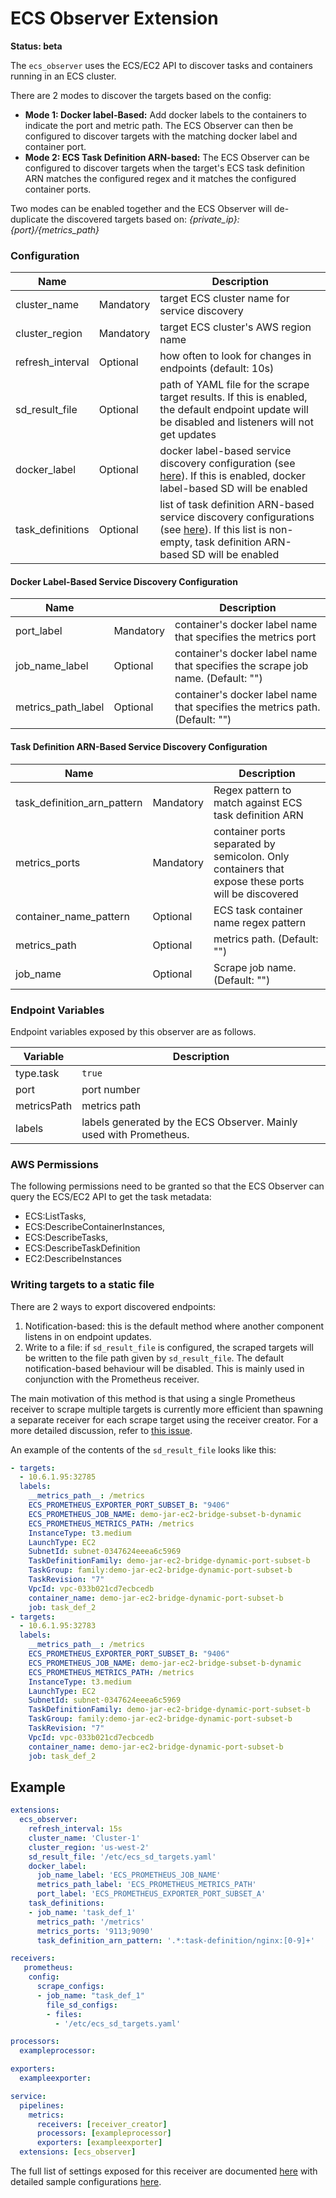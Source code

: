 # ECS Observer Extension

**Status: beta**

The `ecs_observer` uses the ECS/EC2 API to discover tasks and containers running in an ECS cluster.

There are 2 modes to discover the targets based on the config:
* **Mode 1: Docker label-Based:** Add docker labels to the containers to indicate the port and metric path. The ECS Observer can then be configured to discover targets with the matching docker label and container port.
* **Mode 2: ECS Task Definition ARN-based:**  The ECS Observer can be configured to discover targets when the target's ECS task definition ARN matches the configured regex and it matches the configured container ports.

Two modes can be enabled together and the ECS Observer will de-duplicate the discovered targets based on: *{private_ip}:{port}/{metrics_path}*

### Configuration

| Name                |             | Description                                                    |
|---------------------|-------------|----------------------------------------------------------------|
| cluster_name        | Mandatory   | target ECS cluster name for service discovery                  |
| cluster_region      | Mandatory   | target ECS cluster's AWS region name                           |
| refresh_interval    | Optional    | how often to look for changes in endpoints (default: 10s)      |
| sd_result_file      | Optional    | path of YAML file for the scrape target results. If this is enabled, the default endpoint update will be disabled and listeners will not get updates |
| docker_label        | Optional    | docker label-based service discovery configuration (see [here](#docker-label-based-service-discovery-configuration)). If this is enabled, docker label-based SD will be enabled |
| task_definitions    | Optional    | list of task definition ARN-based service discovery configurations (see [here](#task-definition-arn-based-service-discovery-configuration)). If this list is non-empty, task definition ARN-based SD will be enabled |

#### Docker Label-Based Service Discovery Configuration

| Name                |             | Description                                                   |
|---------------------|-------------|---------------------------------------------------------------|
| port_label          | Mandatory   | container's docker label name that specifies the metrics port                   |
| job_name_label      | Optional    | container's docker label name that specifies the scrape job name. (Default: "") |
| metrics_path_label  | Optional    | container's docker label name that specifies the metrics path. (Default: "")    |

#### Task Definition ARN-Based Service Discovery Configuration

| Name                |             | Description                                                   |
|---------------------|-------------|---------------------------------------------------------------|
| task_definition_arn_pattern    | Mandatory   | Regex pattern to match against ECS task definition ARN |
| metrics_ports                  | Mandatory   | container ports separated by semicolon. Only containers that expose these ports will be discovered   |
| container_name_pattern         | Optional    | ECS task container name regex pattern                  |
| metrics_path                   | Optional    | metrics path. (Default: "")                            |
| job_name                       | Optional    | Scrape job name. (Default: "")                         |

### Endpoint Variables

Endpoint variables exposed by this observer are as follows.

| Variable    | Description                                                        |
|-------------|--------------------------------------------------------------------|
| type.task   | `true`                                                             |
| port        | port number                                                        |
| metricsPath | metrics path                                                       |
| labels      | labels generated by the ECS Observer. Mainly used with Prometheus. |

### AWS Permissions
The following permissions need to be granted so that the ECS Observer can query the ECS/EC2 API to get the task metadata:
- ECS:ListTasks,
- ECS:DescribeContainerInstances,
- ECS:DescribeTasks,
- ECS:DescribeTaskDefinition
- EC2:DescribeInstances

### Writing targets to a static file

There are 2 ways to export discovered endpoints:

1. Notification-based: this is the default method where another component listens in on endpoint updates.
2. Write to a file: if `sd_result_file` is configured, the scraped targets will be written to the file path given by `sd_result_file`. The default notification-based behaviour will be disabled. This is mainly used in conjunction with the Prometheus receiver.

The main motivation of this method is that using a single Prometheus receiver to scrape multiple targets is currently more efficient than spawning a separate receiver for each scrape target using the receiver creator. For a more detailed discussion, refer to [this issue](https://github.com/open-telemetry/opentelemetry-collector-contrib/issues/1395).

An example of the contents of the `sd_result_file` looks like this:
```yaml
- targets:
  - 10.6.1.95:32785
  labels:
    __metrics_path__: /metrics
    ECS_PROMETHEUS_EXPORTER_PORT_SUBSET_B: "9406"
    ECS_PROMETHEUS_JOB_NAME: demo-jar-ec2-bridge-subset-b-dynamic
    ECS_PROMETHEUS_METRICS_PATH: /metrics
    InstanceType: t3.medium
    LaunchType: EC2
    SubnetId: subnet-0347624eeea6c5969
    TaskDefinitionFamily: demo-jar-ec2-bridge-dynamic-port-subset-b
    TaskGroup: family:demo-jar-ec2-bridge-dynamic-port-subset-b
    TaskRevision: "7"
    VpcId: vpc-033b021cd7ecbcedb
    container_name: demo-jar-ec2-bridge-dynamic-port-subset-b
    job: task_def_2
- targets:
  - 10.6.1.95:32783
  labels:
    __metrics_path__: /metrics
    ECS_PROMETHEUS_EXPORTER_PORT_SUBSET_B: "9406"
    ECS_PROMETHEUS_JOB_NAME: demo-jar-ec2-bridge-subset-b-dynamic
    ECS_PROMETHEUS_METRICS_PATH: /metrics
    InstanceType: t3.medium
    LaunchType: EC2
    SubnetId: subnet-0347624eeea6c5969
    TaskDefinitionFamily: demo-jar-ec2-bridge-dynamic-port-subset-b
    TaskGroup: family:demo-jar-ec2-bridge-dynamic-port-subset-b
    TaskRevision: "7"
    VpcId: vpc-033b021cd7ecbcedb
    container_name: demo-jar-ec2-bridge-dynamic-port-subset-b
    job: task_def_2
```

## Example

```yaml
extensions:
  ecs_observer:
    refresh_interval: 15s
    cluster_name: 'Cluster-1'
    cluster_region: 'us-west-2'
    sd_result_file: '/etc/ecs_sd_targets.yaml'
    docker_label:
      job_name_label: 'ECS_PROMETHEUS_JOB_NAME'
      metrics_path_label: 'ECS_PROMETHEUS_METRICS_PATH'
      port_label: 'ECS_PROMETHEUS_EXPORTER_PORT_SUBSET_A'
    task_definitions:
    - job_name: 'task_def_1'
      metrics_path: '/metrics'
      metrics_ports: '9113;9090'
      task_definition_arn_pattern: '.*:task-definition/nginx:[0-9]+'

receivers:
   prometheus:
    config:
      scrape_configs:
      - job_name: "task_def_1"
        file_sd_configs:
        - files:
          - '/etc/ecs_sd_targets.yaml'

processors:
  exampleprocessor:

exporters:
  exampleexporter:

service:
  pipelines:
    metrics:
      receivers: [receiver_creator]
      processors: [exampleprocessor]
      exporters: [exampleexporter]
  extensions: [ecs_observer]
```

The full list of settings exposed for this receiver are documented [here](./config.go)
with detailed sample configurations [here](./testdata/config.yaml).
